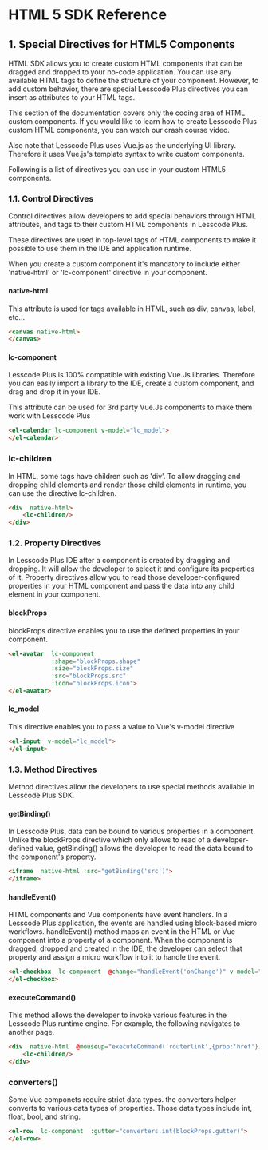 
# HTML 5 SDK Reference

## 1. Special Directives for HTML5 Components

 
HTML SDK allows you to create custom HTML components that can be dragged and dropped to your no-code application. You can use any available HTML tags to define the structure of your component. However, to add custom behavior, there are special Lesscode Plus directives you can insert as attributes to your HTML tags.

 This section of the documentation covers only the coding area of HTML custom components. If you would like to learn how to create Lesscode Plus custom HTML components, you can watch our crash course video.

Also note that Lesscode Plus uses  Vue.js as the underlying UI library. Therefore it uses Vue.js's template syntax to write custom components.

Following is a list of directives you can use in your custom HTML5 components.  
 
###  1.1. Control Directives

Control directives allow developers to add special behaviors through HTML attributes, and tags to their custom HTML components in Lesscode Plus. 

These directives are used in top-level tags of HTML components to make it possible to use them in the IDE and application runtime. 

When you create a custom component it's mandatory to include either 'native-html' or 'lc-component' directive in your component.

#### native-html

This attribute is used for tags available in HTML, such as div, canvas, label, etc...

```html
<canvas native-html>
</canvas>
```

#### lc-component

Lesscode Plus is 100% compatible with existing Vue.Js libraries. Therefore you can easily import a library to the IDE, create a custom component, and drag and drop it in your IDE.

This attribute can be used for 3rd party  Vue.Js components to make them work with Lesscode Plus

```html
<el-calendar lc-component v-model="lc_model">
</el-calendar>
```


### lc-children

In HTML, some tags have children such as 'div'. To allow dragging and dropping child elements and render those child elements in runtime, you can use the directive lc-children.

```html
<div  native-html>
	<lc-children/>
</div>
```


### 1.2. Property Directives

In Lesscode Plus IDE after a component is created by dragging and dropping. It will allow the developer to select it and configure its properties of it. Property directives allow you to read those developer-configured properties in your HTML component and pass the data into any child element in your component.


#### blockProps

blockProps directive enables you to use the defined properties in your component.

```html
<el-avatar 	lc-component
			:shape="blockProps.shape" 
			:size="blockProps.size" 
			:src="blockProps.src" 
			:icon="blockProps.icon">
</el-avatar>
```

#### lc_model

This directive enables you to pass a value to  Vue's v-model directive 

```html
<el-input  v-model="lc_model">
</el-input>
```


### 1.3. Method Directives

Method directives allow the developers to use special methods available in Lesscode Plus SDK. 

#### getBinding()

In Lesscode Plus, data can be bound to various properties in a component. Unlike the blockProps directive which only allows to read of a developer-defined value, getBinding() allows the developer to read the data bound to the component's property.

```html
<iframe  native-html :src="getBinding('src')">
</iframe>
```

#### handleEvent()

HTML  components and Vue components have event handlers. In a Lesscode Plus application, the events are handled using block-based micro workflows. handleEvent() method maps an event in the HTML or Vue component into a property of a component. 
When the component is dragged, dropped and created in the IDE, the developer can select that property and assign a micro workflow into it to handle the event.

```html
<el-checkbox  lc-component  @change="handleEvent('onChange')" v-model="lc_model" >
</el-checkbox>
```

#### executeCommand()

This method allows the developer to invoke various features in the Lesscode Plus runtime engine. For example, the following navigates to another page.

```html
<div  native-html  @mouseup="executeCommand('routerlink',{prop:'href'})">		
	<lc-children/>
</div>
```

### converters()

Some Vue componets require strict data types. the converters helper converts to various data types of properties. Those data types include int, float, bool, and string.

```html
<el-row  lc-component  :gutter="converters.int(blockProps.gutter)">
</el-row>
```
